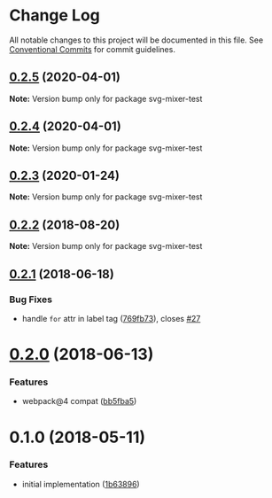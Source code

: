 # Change Log

All notable changes to this project will be documented in this file.
See [Conventional Commits](https://conventionalcommits.org) for commit guidelines.

## [0.2.5](https://github.com/JetBrains/svg-mixer/compare/svg-mixer-test@0.2.2...svg-mixer-test@0.2.5) (2020-04-01)

**Note:** Version bump only for package svg-mixer-test





## [0.2.4](https://github.com/JetBrains/svg-mixer/compare/svg-mixer-test@0.2.2...svg-mixer-test@0.2.4) (2020-04-01)

**Note:** Version bump only for package svg-mixer-test





<a name="0.2.3"></a>
## [0.2.3](https://github.com/JetBrains/svg-mixer/compare/svg-mixer-test@0.2.2...svg-mixer-test@0.2.3) (2020-01-24)




**Note:** Version bump only for package svg-mixer-test

<a name="0.2.2"></a>
## [0.2.2](https://github.com/kisenka/svg-mixer/compare/svg-mixer-test@0.2.1...svg-mixer-test@0.2.2) (2018-08-20)




**Note:** Version bump only for package svg-mixer-test

<a name="0.2.1"></a>
## [0.2.1](https://github.com/kisenka/svg-mixer/compare/svg-mixer-test@0.2.0...svg-mixer-test@0.2.1) (2018-06-18)


### Bug Fixes

* handle `for` attr in label tag ([769fb73](https://github.com/kisenka/svg-mixer/commit/769fb73)), closes [#27](https://github.com/kisenka/svg-mixer/issues/27)




<a name="0.2.0"></a>
# [0.2.0](https://github.com/kisenka/svg-mixer/compare/svg-mixer-test@0.1.0...svg-mixer-test@0.2.0) (2018-06-13)


### Features

* webpack@4 compat ([bb5fba5](https://github.com/kisenka/svg-mixer/commit/bb5fba5))




<a name="0.1.0"></a>
# 0.1.0 (2018-05-11)


### Features

* initial implementation ([1b63896](https://github.com/kisenka/svg-mixer/commit/1b63896))
